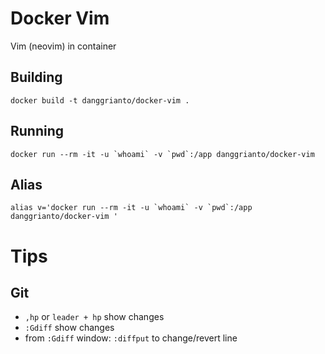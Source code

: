 # Docker Vim

Vim (neovim) in container

## Building

```
docker build -t danggrianto/docker-vim .
```

## Running

```
docker run --rm -it -u `whoami` -v `pwd`:/app danggrianto/docker-vim
```

## Alias

```
alias v='docker run --rm -it -u `whoami` -v `pwd`:/app danggrianto/docker-vim '
```

# Tips

## Git

- `,hp` or `leader + hp` show changes
- `:Gdiff` show changes
- from `:Gdiff` window: `:diffput` to change/revert line

